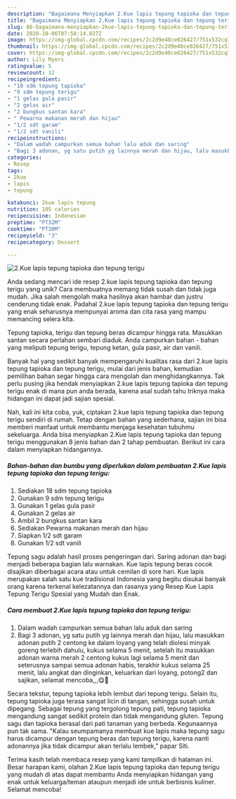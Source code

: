 ```yaml
---
description: "Bagaimana Menyiapkan 2.Kue lapis tepung tapioka dan tepung terigu yang Bisa Manjain Lidah"
title: "Bagaimana Menyiapkan 2.Kue lapis tepung tapioka dan tepung terigu yang Bisa Manjain Lidah"
slug: 86-bagaimana-menyiapkan-2kue-lapis-tepung-tapioka-dan-tepung-terigu-yang-bisa-manjain-lidah
date: 2020-10-06T07:58:14.027Z
image: https://img-global.cpcdn.com/recipes/2c2d9e40ce026427/751x532cq70/2kue-lapis-tepung-tapioka-dan-tepung-terigu-foto-resep-utama.jpg
thumbnail: https://img-global.cpcdn.com/recipes/2c2d9e40ce026427/751x532cq70/2kue-lapis-tepung-tapioka-dan-tepung-terigu-foto-resep-utama.jpg
cover: https://img-global.cpcdn.com/recipes/2c2d9e40ce026427/751x532cq70/2kue-lapis-tepung-tapioka-dan-tepung-terigu-foto-resep-utama.jpg
author: Lily Myers
ratingvalue: 5
reviewcount: 12
recipeingredient:
- "18 sdm tepung tapioka"
- "9 sdm tepung terigu"
- "1 gelas gula pasir"
- "2 gelas air"
- "2 bungkus santan kara"
- " Pewarna makanan merah dan hijau"
- "1/2 sdt garam"
- "1/2 sdt vanili"
recipeinstructions:
- "Dalam wadah campurkan semua bahan lalu aduk dan saring"
- "Bagi 3 adonan, yg satu putih yg lainnya merah dan hijau, lalu masukkan adonan putih 2 centong ke dalam loyang yang telah diolesi minyak goreng terlebih dahulu, kukus selama 5 menit, setelah itu masukkan adonan warna merah 2 centong kukus lagi selama 5 menit dan seterusnya sampai semua adonan habis, terakhir kukus selama 25 menit, lalu angkat dan dinginkan, keluarkan dari loyang, potong2 dan sajikan, selamat mencoba,,,😋🤗"
categories:
- Resep
tags:
- 2kue
- lapis
- tepung

katakunci: 2kue lapis tepung 
nutrition: 105 calories
recipecuisine: Indonesian
preptime: "PT32M"
cooktime: "PT30M"
recipeyield: "3"
recipecategory: Dessert

---
```



![2.Kue lapis tepung tapioka dan tepung terigu](https://img-global.cpcdn.com/recipes/2c2d9e40ce026427/751x532cq70/2kue-lapis-tepung-tapioka-dan-tepung-terigu-foto-resep-utama.jpg)

Anda sedang mencari ide resep 2.kue lapis tepung tapioka dan tepung terigu yang unik? Cara membuatnya memang tidak susah dan tidak juga mudah. Jika salah mengolah maka hasilnya akan hambar dan justru cenderung tidak enak. Padahal 2.kue lapis tepung tapioka dan tepung terigu yang enak seharusnya mempunyai aroma dan cita rasa yang mampu memancing selera kita.

Tepung tapioka, terigu dan tepung beras dicampur hingga rata. Masukkan santan secara perlahan sembari diaduk. Anda campurkan bahan - bahan yang meliputi tepung terigu, tepung ketan, gula pasir, air dan vanili.

Banyak hal yang sedikit banyak mempengaruhi kualitas rasa dari 2.kue lapis tepung tapioka dan tepung terigu, mulai dari jenis bahan, kemudian pemilihan bahan segar hingga cara mengolah dan menghidangkannya. Tak perlu pusing jika hendak menyiapkan 2.kue lapis tepung tapioka dan tepung terigu enak di mana pun anda berada, karena asal sudah tahu triknya maka hidangan ini dapat jadi sajian spesial.


Nah, kali ini kita coba, yuk, ciptakan 2.kue lapis tepung tapioka dan tepung terigu sendiri di rumah. Tetap dengan bahan yang sederhana, sajian ini bisa memberi manfaat untuk membantu menjaga kesehatan tubuhmu sekeluarga. Anda bisa menyiapkan 2.Kue lapis tepung tapioka dan tepung terigu menggunakan 8 jenis bahan dan 2 tahap pembuatan. Berikut ini cara dalam menyiapkan hidangannya.

<!--inarticleads1-->

##### Bahan-bahan dan bumbu yang diperlukan dalam pembuatan 2.Kue lapis tepung tapioka dan tepung terigu:

1. Sediakan 18 sdm tepung tapioka
1. Gunakan 9 sdm tepung terigu
1. Gunakan 1 gelas gula pasir
1. Gunakan 2 gelas air
1. Ambil 2 bungkus santan kara
1. Sediakan  Pewarna makanan merah dan hijau
1. Siapkan 1/2 sdt garam
1. Gunakan 1/2 sdt vanili


Tepung sagu adalah hasil proses pengeringan dari. Saring adonan dan bagi menjadi beberapa bagian lalu warnakan. Kue lapis tepung beras cocok disajikan diberbagai acara atau untuk cemilan di sore hari. Kue lapis merupakan salah satu kue tradisional Indonesia yang begitu disukai banyak orang karena terkenal kelezatannya dan rasanya yang Resep Kue Lapis Tepung Terigu Spesial yang Mudah dan Enak. 

<!--inarticleads2-->

##### Cara membuat 2.Kue lapis tepung tapioka dan tepung terigu:

1. Dalam wadah campurkan semua bahan lalu aduk dan saring
1. Bagi 3 adonan, yg satu putih yg lainnya merah dan hijau, lalu masukkan adonan putih 2 centong ke dalam loyang yang telah diolesi minyak goreng terlebih dahulu, kukus selama 5 menit, setelah itu masukkan adonan warna merah 2 centong kukus lagi selama 5 menit dan seterusnya sampai semua adonan habis, terakhir kukus selama 25 menit, lalu angkat dan dinginkan, keluarkan dari loyang, potong2 dan sajikan, selamat mencoba,,,😋🤗


Secara tekstur, tepung tapioka lebih lembut dari tepung terigu. Selain itu, tepung tapioka juga terasa sangat licin di tangan, sehingga susah untuk dipegang. Sebagai tepung yang tergolong tepung pati, tepung tapioka mengandung sangat sedikit protein dan tidak mengandung gluten. Tepung sagu dan tapioka berasal dari pati tanaman yang berbeda. Kegunaannya pun tak sama. &#34;Kalau seumpamanya membuat kue lapis maka tepung sagu harus dicampur dengan tepung beras dan tepung terigu, karena nanti adonannya jika tidak dicampur akan terlalu lembek,&#34; papar Siti. 

Terima kasih telah membaca resep yang kami tampilkan di halaman ini. Besar harapan kami, olahan 2.Kue lapis tepung tapioka dan tepung terigu yang mudah di atas dapat membantu Anda menyiapkan hidangan yang enak untuk keluarga/teman ataupun menjadi ide untuk berbisnis kuliner. Selamat mencoba!
